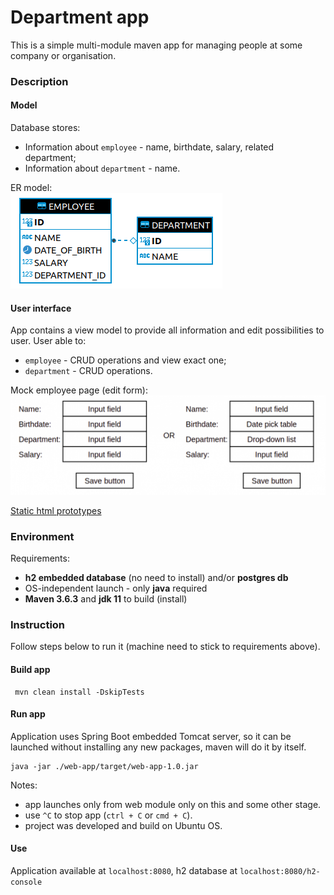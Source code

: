 # Department app

This is a simple multi-module maven app for managing people at some company or organisation.

### Description

#### Model

Database stores:
* Information about `employee` - name, birthdate, salary, related department;
* Information about `department` - name.  

ER model:  
![Cant load](./resources/ER_model.png "ER model")

#### User interface

App contains a view model to provide all information and edit possibilities to user. User able to:  
* `employee` - CRUD operations and view exact one;
* `department` - CRUD operations.

Mock employee page (edit form):  
![Cant load](./resources/mock_employee_page.png "Mock employee form")


[Static html prototypes](html_prototype)

### Environment

Requirements:
* **h2 embedded database** (no need to install) and/or **postgres db**
* OS-independent launch - only **java** required
* **Maven 3.6.3** and **jdk 11** to build (install)

### Instruction

Follow steps below to run it (machine need to stick to requirements above).

#### Build app

```shell
 mvn clean install -DskipTests
```

#### Run app

Application uses Spring Boot embedded Tomcat server, so it can be launched without installing any 
new packages, maven will do it by itself.

```shell
java -jar ./web-app/target/web-app-1.0.jar
```

Notes:
* app launches only from web module only on this and some other stage.
* use `^C` to stop app (`ctrl + C` or `cmd + C`).
* project was developed and build on Ubuntu OS.

#### Use

Application available at `localhost:8080`, h2 database at `localhost:8080/h2-console`








